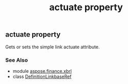 ﻿---
title: actuate property
second_title: Aspose.Finance for Python via .NET API References
description: 
type: docs
weight: 30
url: /python-net/aspose.finance.xbrl/definitionlinkbaseref/actuate/
is_root: false
---

## actuate property


Gets or sets the simple link actuate attribute.

### See Also
* module [aspose.finance.xbrl](../../)
* class [DefinitionLinkbaseRef](/finance/python-net/aspose.finance.xbrl/definitionlinkbaseref)
